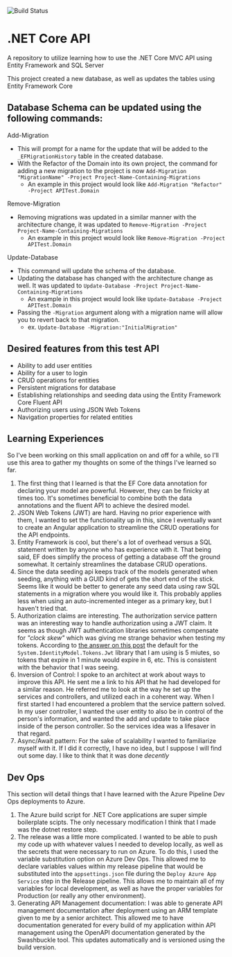 ![Build Status](https://arcooper.visualstudio.com/APITest/_apis/build/status/arcoopertestapi%20-%20CI)

# .NET Core API
A repository to utilize learning how to use the .NET Core MVC API using Entity Framework and SQL Server

This project created a new database, as well as updates the tables using Entity Framework Core

## Database Schema can be updated using the following commands:
Add-Migration
  - This will prompt for a name for the update that will be added to the `_EFMigrationHistory` table in the created database.
  - With the Refactor of the Domain into its own project, the command for adding a new migration to the project is now
  `Add-Migration "MigrationName" -Project Project-Name-Containing-Migrations`
    - An example in this project would look like `Add-Migration "Refactor" -Project APITest.Domain`

Remove-Migration
  - Removing migrations was updated in a similar manner with the architecture change, it was updated to `Remove-Migration -Project Project-Name-Containing-Migrations`
    - An example in this project would look like `Remove-Migration -Project APITest.Domain`

Update-Database
  - This command will update the schema of the database.
  - Updating the database has changed with the architecture change as well. It was updated to `Update-Database -Project Project-Name-Containing-Migrations`
    - An example in this project would look like `Update-Database -Project APITest.Domain`
  - Passing the `-Migration` argument along with a migration name will allow you to revert back to that migration. 
    - ex. `Update-Database -Migration:"InitialMigration"`

## Desired features from this test API
- Ability to add user entities
- Ability for a user to login
- CRUD operations for entities
- Persistent migrations for database
- Establishing relationships and seeding data using the Entity Framework Core Fluent API
- Authorizing users using JSON Web Tokens
- Navigation properties for related entities

## Learning Experiences
So I've been working on this small application on and off for a while, so I'll use this area to gather my thoughts on 
some of the things I've learned so far. 

1. The first thing that I learned is that the EF Core data annotation for declaring your model are powerful. 
However, they can be finicky at times too. It's sometimes beneficial to combine both the data annotations and the fluent API
to achieve the desired model.
2. JSON Web Tokens (JWT) are hard. Having no prior experience with them, I wanted to set the functionality up in this, since I eventually
want to create an Angular application to streamline the CRUD operations for the API endpoints.
3. Entity Framework is cool, but there's a lot of overhead versus a SQL statement written by anyone who has experience with it. That 
being said, EF does simplify the process of getting a database off the ground somewhat. It certainly streamlines the database CRUD
operations.
4. Since the data seeding api keeps track of the models generated when seeding, anything with a GUID kind of gets the short end of 
the stick. Seems like it would be better to generate any seed data using raw SQL statements in a migration where you would like it.
This probably applies less when using an auto-incremented integer as a primary key, but I haven't tried that.
5. Authorization claims are interesting. The authorization service pattern was an interesting way to handle authorization using 
a JWT claim. It seems as though JWT authentication libraries sometimes compensate for _"clock skew"_ which was giving me strange behavior when testing
my tokens. According to [the answer on this post](https://stackoverflow.com/questions/39728519/jwtsecuritytoken-doesnt-expire-when-it-should) the default
for the `System.IdentityModel.Tokens.Jwt` library that I am using is 5 miutes, so tokens that expire in 1 minute would expire in 6, etc. This
is consistent with the behavior that I was seeing.
6. Inversion of Control: I spoke to an architect at work about ways to improve this API. He sent me a link to his API that he had developed
for a similar reason. He referred me to look at the way he set up the services and controllers, and utilized each in a coherent way. 
When I first started I had encountered a problem that the service pattern solved. In my user controller, I wanted the user entity to also
be in control of the person's information, and wanted the add and update to take place inside of the person controller. So the services
idea was a lifesaver in that regard.
7. Async/Await pattern: For the sake of scalability I wanted to familiarize myself with it. If I did it correctly, I have no idea, but I suppose
I will find out some day. I like to think that it was done _decently_

## Dev Ops
This section will detail things that I have learned with the Azure Pipeline Dev Ops deployments to Azure.

1. The Azure build script for .NET Core applications are super simple boilerplate scipts. The only necessary modification I think that I made was
the dotnet restore step.
2. The release was a little more complicated. I wanted to be able to push my code up with whatever values I needed to develop locally,
as well as the secrets that were necessary to run on Azure. To do this, I used the variable substitution option on Azure Dev Ops. This allowed me to
declare variables values within my release pipeline that would be substituted into the `appsettings.json` file during the `Deploy Azure App Service` step in the Release pipeline. 
This allows me to maintain all of my variables for local development, as well as have the proper variables for Production (or really any other environment). 
3. Generating API Management documentation: I was able to generate API management documentation after deployment using an ARM template given to me by a senior architect.
This allowed me to have documentation generated for every build of my application within API management using the OpenAPI documentation generated by the Swashbuckle tool.
This updates automatically and is versioned using the build version. 